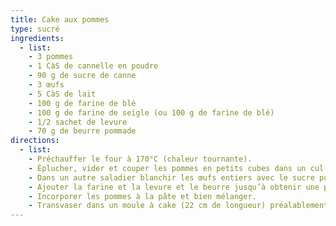 ```yaml
---
title: Cake aux pommes
type: sucré
ingredients:
  - list:
    - 3 pommes
    - 1 CàS de cannelle en poudre
    - 90 g de sucre de canne
    - 3 œufs
    - 5 CàS de lait
    - 100 g de farine de blé
    - 100 g de farine de seigle (ou 100 g de farine de blé)
    - 1/2 sachet de levure
    - 70 g de beurre pommade
directions:
  - list:
    - Préchauffer le four à 170°C (chaleur tournante).
    - Éplucher, vider et couper les pommes en petits cubes dans un cul de poule. Ajouter 2 CàS prélevées du sucre et la canelle. Bien mélanger. Réserver.
    - Dans un autre saladier blanchir les œufs entiers avec le sucre puis le lait.
    - Ajouter la farine et la levure et le beurre jusqu’à obtenir une pâte homogène.
    - Incorporer les pommes à la pâte et bien mélanger.
    - Transvaser dans un moule à cake (22 cm de longueur) préalablement beurré à l'aide d'une maryse et enfourner 55 minutes à 170°C.
---
```

